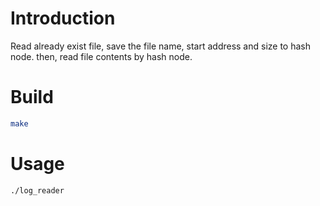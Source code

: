 
# Introduction

Read already exist file, save the file name, start address and size to hash node.
then, read file contents by hash node.


# Build

```bash
make
```


# Usage

```bash
./log_reader
```

